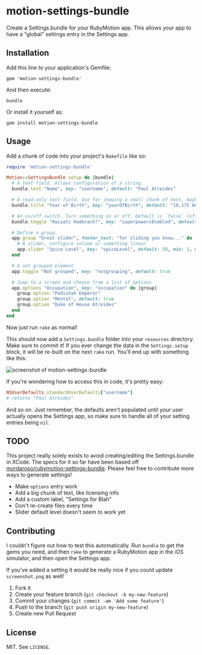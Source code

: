 # motion-settings-bundle

Create a Settings.bundle for your RubyMotion app. This allows your app to have a "global" settings entry in the Settings app.

## Installation

Add this line to your application's Gemfile:

    gem 'motion-settings-bundle'

And then execute:

    bundle

Or install it yourself as:

    gem install motion-settings-bundle

## Usage

Add a chunk of code into your project's `Rakefile` like so:

``` ruby
require 'motion-settings-bundle'

Motion::SettingsBundle.setup do |bundle|
  # A text field. Allows configuration of a string.
  bundle.text "Name", key: "username", default: "Paul Atreides"

  # A read-only text field. Use for showing a small chunk of text, maybe a version number
  bundle.title "Year of Birth", key: "yearOfBirth", default: "10,175 AG"

  # An on/off switch. Turn something on or off. Default is `false` (off).
  bundle.toggle "Kwisatz Haderach?", key: "superpowersEnabled", default: true

  # Define a group. 
  app.group "Great slider", footer_text: "for sliding you know..." do
    # A slider, configure volume or something linear
    app.slider "Spice Level", key: "spiceLevel", default: 50, min: 1, max: 100
  end

  # A not grouped element
  app.toggle "Not grouped", key: "notgrouping", default: true

  # Jump to a screen and choose from a list of options
  app.options "Occupation", key: "occupation" do |group|
    group.option "Padishah Emperor"
    group.option "Mentat", default: true
    group.option "Duke of House Atreides"
  end
end
```

Now just run `rake` as normal!

This should now add a `Settings.bundle` folder into your `resources` directory. Make sure to commit it! If you ever change the data in the `Settings.setup` block, it will be re-built on the next `rake` run. You'll end up with something like this:

![screenshot of motion-settings-bundle](https://raw.github.com/qrush/motion-settings-bundle/master/screenshot.png)

If you're wondering how to access this in code, it's pretty easy:

``` ruby
NSUserDefaults.standardUserDefaults["username"]
# returns "Paul Atreides"
```

And so on. Just remember, the defaults aren't populated until your user actually opens the Settings app, so make sure to handle all of your setting entries being `nil`.

## TODO

This project really solely exists to avoid creating/editing the Settings.bundle in XCode. The specs for it so far have been based off [mordaroso/rubymotion-settings-bundle](https://github/mordaroso/rubymotion-settings-bundle). Please feel free to contribute more ways to generate settings!

* Make `options` entry work
* Add a big chunk of text, like licensing info
* Add a custom label, "Settings for Blah"
* Don't re-create files every time
* Slider default level doesn't seem to work yet

## Contributing

I couldn't figure out how to test this automatically. Run `bundle` to get the gems you need, and then `rake` to generate a RubyMotion app in the iOS simulator, and then open the Settings app.

If you've added a setting it would be really nice if you could update `screenshot.png` as well!

1. Fork it
2. Create your feature branch (`git checkout -b my-new-feature`)
3. Commit your changes (`git commit -am 'Add some feature'`)
4. Push to the branch (`git push origin my-new-feature`)
5. Create new Pull Request

## License

MIT. See `LICENSE`.
